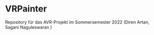 # VRPainter
Repository für das AVR-Projekt im Sommersemester 2022 (Diren Artan, Sagani Naguleswaran )
